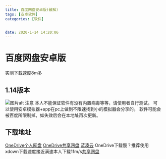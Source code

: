 ```yaml
---
title: 百度网盘安卓版(破解)
tags: [安卓软件]
categories: [软件]


date: 2020-1-14 14:20:06
---
```

# 百度网盘安卓版
<!--more-->
实测下载速度8m多
## 1.14版本
![图片alt](https://img.alicdn.com/imgextra/i3/2252276106/O1CN01O5EZ4B1uyaxfLs6SL_!!2252276106.jpg)
注意 本人不能保证软件有没有内置病毒等等，请使用者自行测试。
可以使用安卓模拟器+app在pc上做到不限速找到小的模拟器会分享的。
软件可能会被百度所限制掉，如失效后会在本地址再次更新。
## 下载地址
[OneDrive个人网盘](https://service-dee4s6yo-1255812932.ap-hongkong.apigateway.myqcloud.com/release/OneDrive/%E5%AE%89%E5%8D%93/%E7%99%BE%E5%BA%A6%E7%BD%91%E7%9B%98app/)
[OneDrive共享网盘](https://service-3ei1cfty-1300482735.ap-hongkong.apigateway.myqcloud.com/release/onedrive1/%E8%BD%BB%E5%B0%98%E5%85%B1%E4%BA%AB%E6%96%87%E4%BB%B6/%E7%99%BE%E5%BA%A6%E7%BD%91%E7%9B%98%E5%AE%89%E5%8D%93%E7%89%88%201/)
[蓝凑云](https://www.lanzous.com/i8nqwla)
OneDrive下载慢？推荐使用xdown下载速度接近满速本人下载11m/s[共享网盘](http://qcxitong.xyz/2019/11/17/1/)
